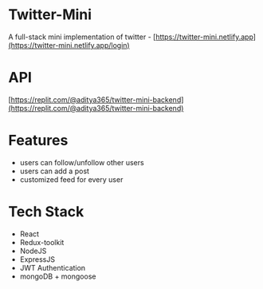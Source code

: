 # Twitter-Mini

A full-stack mini implementation of twitter - [https://twitter-mini.netlify.app](https://twitter-mini.netlify.app/login)

# API
[https://replit.com/@aditya365/twitter-mini-backend](https://replit.com/@aditya365/twitter-mini-backend)

# Features
 - users can follow/unfollow other users
 - users can add a post
 - customized feed for every user

# Tech Stack
 - React
 - Redux-toolkit
 - NodeJS
 - ExpressJS
 - JWT Authentication
 - mongoDB + mongoose
